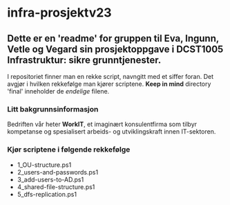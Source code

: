 # infra-prosjektv23

## Dette er en 'readme' for gruppen til Eva, Ingunn, Vetle og Vegard sin prosjektoppgave i DCST1005 Infrastruktur: sikre grunntjenester.
I repositoriet finner man en rekke script, navngitt med et siffer foran. Det avgjør i hvilken rekkefølge man kjører scriptene.
**Keep in mind** directory 'final' inneholder de *endelige* filene.
### Litt bakgrunnsinformasjon
Bedriften vår heter **WorkIT**, et imaginært konsulentfirma som tilbyr kompetanse og spesialisert arbeids- og utviklingskraft innen IT-sektoren. 
### Kjør scriptene i følgende rekkefølge
- 1_OU-structure.ps1
- 2_users-and-passwords.ps1
- 3_add-users-to-AD.ps1
- 4_shared-file-structure.ps1
- 5_dfs-replication.ps1
